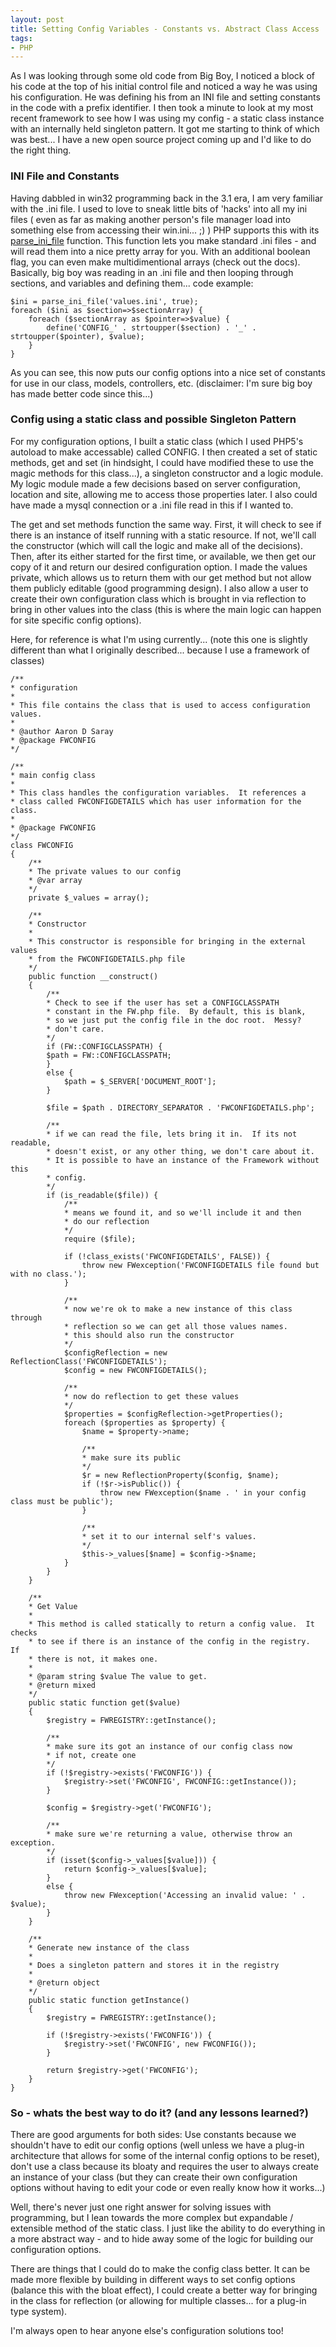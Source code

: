 ```yaml
---
layout: post
title: Setting Config Variables - Constants vs. Abstract Class Access
tags:
- PHP
---
```


As I was looking through some old code from Big Boy, I noticed a block of his code at the top of his initial control file and noticed a way he was using his configuration.  He was defining his from an INI file and setting constants in the code with a prefix identifier.  I then took a minute to look at my most recent framework to see how I was using my config - a static class instance with an internally held singleton pattern.  It got me starting to think of which was best... I have a new open source project coming up and I'd like to do the right thing.

### INI File and Constants

Having dabbled in win32 programming back in the 3.1 era, I am very familiar with the .ini file.  I used to love to sneak little bits of 'hacks' into all my ini files ( even as far as making another person's file manager load into something else from accessing their win.ini... ;) )  PHP supports this with its [parse_ini_file](http://php.net/parse_ini_file) function.  This function lets you make standard .ini files - and will read them into a nice pretty array for you.  With an additional boolean flag, you can even make multidimentional arrays (check out the docs).  Basically, big boy was reading in an .ini file and then looping through sections, and variables and defining them... code example:
    
```php?start_inline=1
$ini = parse_ini_file('values.ini', true);
foreach ($ini as $section=>$sectionArray) {
    foreach ($sectionArray as $pointer=>$value) {
        define('CONFIG_' . strtoupper($section) . '_' . strtoupper($pointer), $value);  
    }
}
```

As you can see, this now puts our config options into a nice set of constants for use in our class, models, controllers, etc.  (disclaimer: I'm sure big boy has made better code since this...)

### Config using a static class and possible Singleton Pattern

For my configuration options, I built a static class (which I used PHP5's autoload to make accessable) called CONFIG.  I then created a set of static methods, get and set (in hindsight, I could have modified these to use the magic methods for this class...), a singleton constructor and a logic module.  My logic module made a few decisions based on server configuration, location and site, allowing me to access those properties later.  I also could have made a mysql connection or a .ini file read in this if I wanted to.

The get and set methods function the same way.  First, it will check to see if there is an instance of itself running with a static resource.  If not, we'll call the constructor (which will call the logic and make all of the decisions).  Then, after its either started for the first time, or available, we then get our copy of it and return our desired configuration option.  I made the values private, which allows us to return them with our get method but not allow them publicly editable (good programming design).   I also allow a user to create their own configuration class which is brought in via reflection to bring in other values into the class (this is where the main logic can happen for site specific config options).

Here, for reference is what I'm using currently... (note this one is slightly different than what I originally described... because I use a framework of classes)

```php?start_inline=1
/**
* configuration
*
* This file contains the class that is used to access configuration values.
*
* @author Aaron D Saray
* @package FWCONFIG
*/

/**
* main config class
*
* This class handles the configuration variables.  It references a
* class called FWCONFIGDETAILS which has user information for the class.
*
* @package FWCONFIG
*/
class FWCONFIG
{
    /**
    * The private values to our config
    * @var array
    */
    private $_values = array();
    
    /**
    * Constructor
    *
    * This constructor is responsible for bringing in the external values
    * from the FWCONFIGDETAILS.php file
    */
    public function __construct()
    {
        /**
        * Check to see if the user has set a CONFIGCLASSPATH
        * constant in the FW.php file.  By default, this is blank,
        * so we just put the config file in the doc root.  Messy?
        * don't care.
        */
        if (FW::CONFIGCLASSPATH) {
        $path = FW::CONFIGCLASSPATH;
        }
        else {
            $path = $_SERVER['DOCUMENT_ROOT'];
        }
        
        $file = $path . DIRECTORY_SEPARATOR . 'FWCONFIGDETAILS.php';

        /**
        * if we can read the file, lets bring it in.  If its not readable,
        * doesn't exist, or any other thing, we don't care about it.
        * It is possible to have an instance of the Framework without this
        * config.
        */
        if (is_readable($file)) {
            /**
            * means we found it, and so we'll include it and then
            * do our reflection
            */
            require ($file);
            
            if (!class_exists('FWCONFIGDETAILS', FALSE)) {
                throw new FWexception('FWCONFIGDETAILS file found but with no class.');
            }

            /**
            * now we're ok to make a new instance of this class through
            * reflection so we can get all those values names.
            * this should also run the constructor
            */
            $configReflection = new ReflectionClass('FWCONFIGDETAILS');
            $config = new FWCONFIGDETAILS();
            
            /**
            * now do reflection to get these values
            */
            $properties = $configReflection->getProperties();
            foreach ($properties as $property) {
                $name = $property->name;

                /**
                * make sure its public
                */
                $r = new ReflectionProperty($config, $name);
                if (!$r->isPublic()) {
                    throw new FWexception($name . ' in your config class must be public');
                }
                
                /**
                * set it to our internal self's values.
                */
                $this->_values[$name] = $config->$name;
            }
        }
    }

    /**
    * Get Value
    *
    * This method is called statically to return a config value.  It checks
    * to see if there is an instance of the config in the registry.  If
    * there is not, it makes one.
    *
    * @param string $value The value to get.
    * @return mixed
    */
    public static function get($value)
    {
        $registry = FWREGISTRY::getInstance();
    
        /**
        * make sure its got an instance of our config class now
        * if not, create one
        */
        if (!$registry->exists('FWCONFIG')) {
            $registry->set('FWCONFIG', FWCONFIG::getInstance());
        }
        
        $config = $registry->get('FWCONFIG');

        /**
        * make sure we're returning a value, otherwise throw an exception.
        */
        if (isset($config->_values[$value])) {
            return $config->_values[$value];
        }
        else {
            throw new FWexception('Accessing an invalid value: ' . $value);
        }
    }

    /**
    * Generate new instance of the class
    *
    * Does a singleton pattern and stores it in the registry
    *
    * @return object
    */
    public static function getInstance()
    {
        $registry = FWREGISTRY::getInstance();
        
        if (!$registry->exists('FWCONFIG')) {
            $registry->set('FWCONFIG', new FWCONFIG());
        }
        
        return $registry->get('FWCONFIG');
    }
}
```


### So - whats the best way to do it? (and any lessons learned?)

There are good arguments for both sides: Use constants because we shouldn't have to edit our config options (well unless we have a plug-in architecture that allows for some of the internal config options to be reset), don't use a class because its bloaty and requires the user to always create an instance of your class (but they can create their own configuration options without having to edit your code or even really know how it works...)

Well, there's never just one right answer for solving issues with programming, but I lean towards the more complex but expandable / extensible method of the static class.  I just like the ability to do everything in a more abstract way - and to hide away some of the logic for building our configuration options.

There are things that I could do to make the config class better.  It can be made more flexible by building in different ways to set config options (balance this with the bloat effect), I could create a better way for bringing in the class for reflection (or allowing for multiple classes... for a plug-in type system).

I'm always open to hear anyone else's configuration solutions too!
